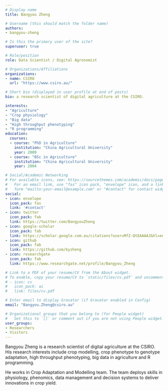 ```yaml
---
# Display name
title: Bangyou Zheng

# Username (this should match the folder name)
authors:
- bangyou-zheng

# Is this the primary user of the site?
superuser: true

# Role/position
role: Data Scientist / Digital Agronomist

# Organizations/Affiliations
organizations:
- name: CSIRO
  url: "https://www.csiro.au/"

# Short bio (displayed in user profile at end of posts)
bio: a research scientist of digital agriculture at the CSIRO.

interests:
- "Agriculture"
- "Crop physiology"
- "Big data"
- "High throughput phenotyping"
- "R programming"
education:
  courses:
  - course: "PhD in Agriculture"
    institution: "China Agricultural University"
    year: 2009
  - course: "BSc in Agriculture"
    institution: "China Agricultural University"
    year: 2004

# Social/Academic Networking
# For available icons, see: https://sourcethemes.com/academic/docs/page-builder/#icons
#   For an email link, use "fas" icon pack, "envelope" icon, and a link in the
#   form "mailto:your-email@example.com" or "#contact" for contact widget.
social:
- icon: envelope
  icon_pack: fas
  link: '#contact'
- icon: twitter
  icon_pack: fab
  link: https://twitter.com/BangyouZheng
- icon: google-scholar
  icon_pack: fab
  link: https://scholar.google.com.au/citations?user=MfZ-QtEAAAAJ&hl=en
- icon: github
  icon_pack: fab
  link: https://github.com/byzheng
- icon: researchgate
  icon_pack: fab
  link: https://www.researchgate.net/profile/Bangyou_Zheng

# Link to a PDF of your resume/CV from the About widget.
# To enable, copy your resume/CV to `static/files/cv.pdf` and uncomment the lines below.
# - icon: cv
#   icon_pack: ai
#   link: files/cv.pdf

# Enter email to display Gravatar (if Gravatar enabled in Config)
email: "Bangyou.Zheng@csiro.au"

# Organizational groups that you belong to (for People widget)
#   Set this to `[]` or comment out if you are not using People widget.
user_groups:
- Researchers
- Visitors
---
```


Bangyou Zheng is a research scientist of digital agriculture at the CSIRO. His research interests include crop modelling, crop phenotype to genotype adaptation, high throughput phenotyping, big data in agriculture and R programming. 

He works in Crop Adaptation and Modelling team. The team deploys skills in physiology, phenomics, data management and decision systems to deliver innovations in crop yield.
